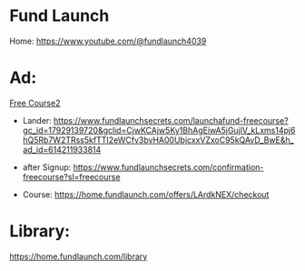 # Fund Launch
Home: https://www.youtube.com/@fundlaunch4039

# Ad:
[Free Course2](https://youtu.be/kvG1p-SR70E)
- Lander: https://www.fundlaunchsecrets.com/launchafund-freecourse?gc_id=17929139720&gclid=CjwKCAjw5Ky1BhAgEiwA5jGujlV_kLxms14pj6hQ5Rb7W2TRss5kfTTI2eWCfv3bvHA00UbjcxxVZxoC95kQAvD_BwE&h_ad_id=614211933814

- after Signup: https://www.fundlaunchsecrets.com/confirmation-freecourse?sl=freecourse

- Course: https://home.fundlaunch.com/offers/LArdkNEX/checkout

# Library:
https://home.fundlaunch.com/library
